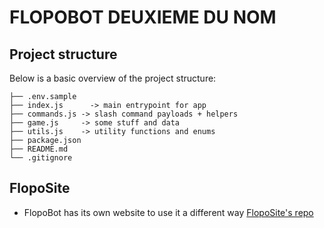 # FLOPOBOT DEUXIEME DU NOM

## Project structure
Below is a basic overview of the project structure:

```
├── .env.sample
├── index.js      -> main entrypoint for app
├── commands.js -> slash command payloads + helpers
├── game.js     -> some stuff and data
├── utils.js    -> utility functions and enums
├── package.json
├── README.md
└── .gitignore
```

## FlopoSite
- FlopoBot has its own website to use it a different way
  [FlopoSite's repo](https://github.com/cassoule/floposite)
